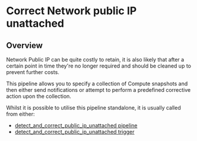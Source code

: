# Correct Network public IP unattached

## Overview

Network Public IP can be quite costly to retain, it is also likely that after a certain point in time they're no longer required and should be cleaned up to prevent further costs.

This pipeline allows you to specify a collection of Compute snapshots and then either send notifications or attempt to perform a predefined corrective action upon the collection.

Whilst it is possible to utilise this pipeline standalone, it is usually called from either:
- [detect_and_correct_public_ip_unattached pipeline](https://hub.flowpipe.io/mods/turbot/azure_thrifty/pipelines/azure_thrifty.pipeline.detect_and_correct_network_public_ip_unattached)
- [detect_and_correct_public_ip_unattached trigger](https://hub.flowpipe.io/mods/turbot/azure_thrifty/triggers/azure_thrifty.trigger.query.detect_and_correct_network_public_ip_unattached)